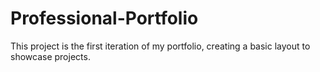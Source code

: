 # Professional-Portfolio

This project is the first iteration of my portfolio, creating a basic layout to showcase projects.
